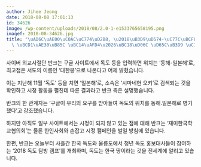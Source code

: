```yaml
---
author: Jihee Jeong
date: 2018-08-08 17:01:13
id: 34626
image: /wp-content/uploads/2018/08/2.0-1-e1533765658195.png
imagef: 2018-08-34626.jpg
title: "\uAD6C\uAE00\uC0AC\uC774\uD2B8, \u2018\uB3D9\uD574-\uC77C\uBCF8\uD574\u2019\
  \ \uBCD1\uAE30\uB85C \uBC14\uAFD4\u2026\uBC18\uD06C \uD65C\uB3D9 \uC131\uACFC"
---
```


사이버 외교사절단 반크는 구글 사이트에서 독도 등을 입력하면 위치는 ‘동해-일본해’로, 최고점은 서도의 이름인 ‘대한봉’으로 나온다고 어제 밝혔습니다.

이는 지난해 11월 ‘독도’ 등을 치면 ‘일본해’로, 소속은 ‘시마네현 오키’로 검색되는 것을 확인하고 시정 활동을 펼친데 따른 결과라고 반크 측은 설명했습니다.

반크의 한 관계자는 ‘구글이 우리의 요구를 받아들여 독도의 위치를 동해.일본해로 병기했다’고 강조했습니다.

하지만 아직도 일부 사이트에서는 시정이 되지 않고 있는 점에 대해 반크는 ‘재미한국학교협의회’는 물론 한인사회와 손잡고 시정 캠페인을 벌일 방침에 있습니다.

한편, 반크는 오늘부터 사흘간 한국 독도와 울릉도에서 청년 독도 홍보대사들이 참여하는 ‘2018 독도 탐방 캠프’를 개최하며, 독도는 한국 땅이라는 것을 전세계에 알리고 있습니다.